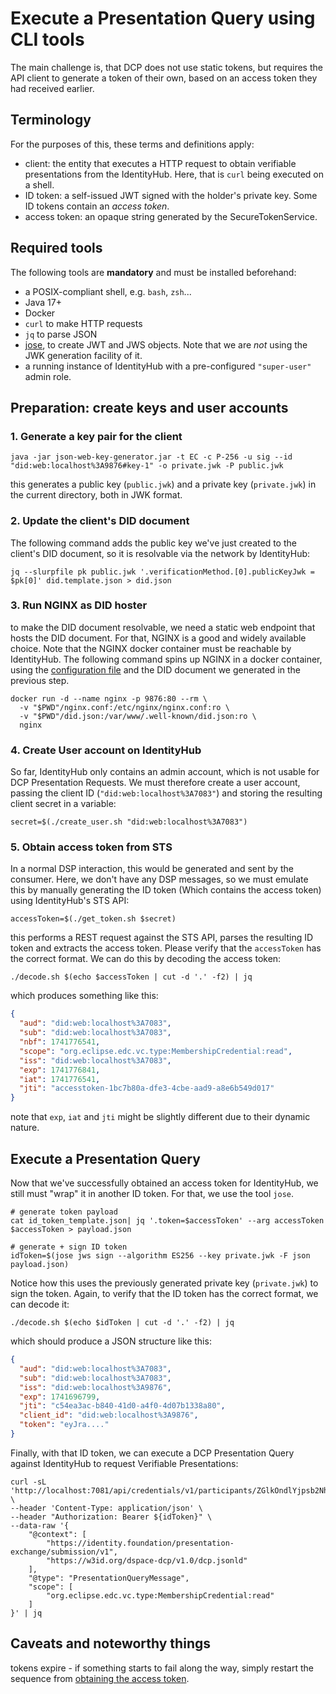 # Execute a Presentation Query using CLI tools

The main challenge is, that DCP does not use static tokens, but requires the API client to generate a token of their own, based on an access token they had received earlier.

## Terminology

For the purposes of this, these terms and definitions apply:

- client: the entity that executes a HTTP request to obtain verifiable presentations from the IdentityHub. Here, that is `curl` being executed on a shell.
- ID token: a self-issued JWT signed with the holder's private key. Some ID tokens contain an _access token_.
- access token: an opaque string generated by the SecureTokenService.

## Required tools

The following tools are **mandatory** and must be installed beforehand:

- a POSIX-compliant shell, e.g. `bash`, `zsh`...
- Java 17+
- Docker
- `curl` to make HTTP requests
- `jq` to parse JSON
- [jose](https://github.com/nao1215/jose), to create JWT and JWS objects. Note that we are _not_ using the JWK generation facility of it.
- a running instance of IdentityHub with a pre-configured `"super-user"` admin role.

## Preparation: create keys and user accounts

### 1. Generate a key pair for the client

```shell
java -jar json-web-key-generator.jar -t EC -c P-256 -u sig --id "did:web:localhost%3A9876#key-1" -o private.jwk -P public.jwk
```

this generates a public key (`public.jwk`) and a private key (`private.jwk`) in the current directory, both in JWK format.

### 2. Update the client's DID document

The following command adds the public key we've just created to the client's DID document, so it is resolvable via the network by IdentityHub:

```shell
jq --slurpfile pk public.jwk '.verificationMethod.[0].publicKeyJwk = $pk[0]' did.template.json > did.json
```

### 3. Run NGINX as DID hoster

to make the DID document resolvable, we need a static web endpoint that hosts the DID document. For that, NGINX is a good and widely available choice. Note that the NGINX docker container must be reachable by IdentityHub. The following command spins up NGINX in a docker container, using the [configuration file](./nginx.conf) and the DID document we generated in the previous step.

```shell
docker run -d --name nginx -p 9876:80 --rm \
  -v "$PWD"/nginx.conf:/etc/nginx/nginx.conf:ro \
  -v "$PWD"/did.json:/var/www/.well-known/did.json:ro \
  nginx
```

### 4. Create User account on IdentityHub

So far, IdentityHub only contains an admin account, which is not usable for DCP Presentation Requests. We must therefore create a user account, passing the client ID (`"did:web:localhost%3A7083"`) and storing the resulting client secret in a variable: 

```shell
secret=$(./create_user.sh "did:web:localhost%3A7083")
```

### 5. Obtain access token from STS

In a normal DSP interaction, this would be generated and sent by the consumer. Here, we don't have any DSP messages, so we must emulate this by manually generating the ID token (Which contains the access token) using IdentityHub's STS API:

```shell
accessToken=$(./get_token.sh $secret)
```

this performs a REST request against the STS API, parses the resulting ID token and extracts the access token. Please verify that the `accessToken` has the correct format. We can do this by decoding the access token: 

```shell
./decode.sh $(echo $accessToken | cut -d '.' -f2) | jq
``` 
which produces something like this:
```json
{
  "aud": "did:web:localhost%3A7083",
  "sub": "did:web:localhost%3A7083",
  "nbf": 1741776541,
  "scope": "org.eclipse.edc.vc.type:MembershipCredential:read",
  "iss": "did:web:localhost%3A7083",
  "exp": 1741776841,
  "iat": 1741776541,
  "jti": "accesstoken-1bc7b80a-dfe3-4cbe-aad9-a8e6b549d017"
}
```

note that `exp`, `iat` and `jti` might be slightly different due to their dynamic nature.

## Execute a Presentation Query 

Now that we've successfully obtained an access token for IdentityHub, we still must "wrap" it in another ID token. For that, we use the tool `jose`.

```shell
# generate token payload
cat id_token_template.json| jq '.token=$accessToken' --arg accessToken $accessToken > payload.json

# generate + sign ID token
idToken=$(jose jws sign --algorithm ES256 --key private.jwk -F json payload.json)
```

Notice how this uses the previously generated private key (`private.jwk`) to sign the token. Again, to verify that the ID token has the correct format, we can decode it:

```shell
./decode.sh $(echo $idToken | cut -d '.' -f2) | jq
```

which should produce a JSON structure like this:

```json
{
  "aud": "did:web:localhost%3A7083",
  "sub": "did:web:localhost%3A7083",
  "iss": "did:web:localhost%3A9876",
  "exp": 1741696799,
  "jti": "c54ea3ac-b840-41d0-a4f0-4d07b1338a80",
  "client_id": "did:web:localhost%3A9876",
  "token": "eyJra...."
}
```

Finally, with that ID token, we can execute a DCP Presentation Query against IdentityHub to request Verifiable Presentations:

```shell
curl -sL 'http://localhost:7081/api/credentials/v1/participants/ZGlkOndlYjpsb2NhbGhvc3QlM0E3MDgz/presentations/query' \
--header 'Content-Type: application/json' \
--header "Authorization: Bearer ${idToken}" \
--data-raw '{
    "@context": [
        "https://identity.foundation/presentation-exchange/submission/v1",
        "https://w3id.org/dspace-dcp/v1.0/dcp.jsonld"
    ],
    "@type": "PresentationQueryMessage",
    "scope": [
        "org.eclipse.edc.vc.type:MembershipCredential:read"
    ]
}' | jq
```

## Caveats and noteworthy things

tokens expire - if something starts to fail along the way, simply restart the sequence from [obtaining the access token](#5-obtain-access-token-from-sts).


